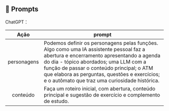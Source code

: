 ## 🧠 Prompts


ChatGPT：

|   Ação   | prompt                                                                                                                                                                                                                                                                         |
| :------: | ------------------------------------------------------------------------------------------------------------------------------------------------------------------------------------------------------------------------------------------------------------------------------ |
|  personagens  | Podemos definir os personagens pelas funções. Algo como uma IA assistente pessoal faz a abertura e encerramento apresentando a agenda do dia - tópico abordados; uma LLM com a função de passar o conteúdo principal; o ATM que elabora as perguntas, questões e exercícios; e o autômato que traz uma curiosidade histórica.                                                        |
| conteúdo | Faça um roteiro inicial, com abertura, conteúdo principal e sugestão de exercício e complemento de estudo. |
